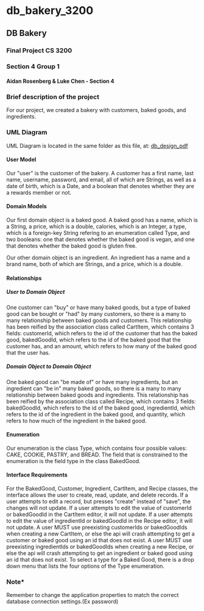 # db_bakery_3200
## DB Bakery
### Final Project CS 3200 
### Section 4 Group 1
#### Aidan Rosenberg & Luke Chen - Section 4

### Brief description of the project
For our project, we created a bakery with customers, baked goods, and ingredients. 

### UML Diagram
UML Diagram is located in the same folder as this file, at:
[db_design_pdf](https://github.com/ahrosen-919/db_bakery_3200-2/blob/416b1cda1555cd5b6f3e897b895a72709ef83658/db_design_final_project_UML.pdf.pdf)

#### User Model
Our "user" is the customer of the bakery. A customer has a first name, last name, username, password, and email,
all of which are Strings, as well as a date of birth, which is a Date, and a boolean that denotes whether they are a 
rewards member or not. 

#### Domain Models
Our first domain object is a baked good. A baked good has a name, which is a String, a price, which is a double, calories,
which is an Integer, a type, which is a foreign-key String refering to an enumeration called Type, and two booleans: one that 
denotes whether the baked good is vegan, and one that denotes whether the baked good is gluten free.

Our other domain object is an ingredient. An ingredient has a name and a brand name, both of which are Strings, and a price, 
which is a double.

#### Relationships
##### User to Domain Object
One customer can "buy" or have many baked goods, but a type of baked good can be bought or "had" by many customers, so there 
is a  many to many relationship between baked goods and customers. This relationship has been reified by the association class
called CartItem, which contains 3 fields: customerId, which refers to the id of the customer that has the baked good,
bakedGoodId, which refers to the id of the baked good that the customer has, and an amount, which refers to how many of the
baked good that the user has.

##### Domain Object to Domain Object
One baked good can "be made of" or have many ingredients, but an ingredient can "be in" many baked goods, so there 
is a  many to many relationship between baked goods and ingredients. This relationship has been reified by the association class
called Recipe, which contains 3 fields: bakedGoodId, which refers to the id of the baked good, ingredientId, which refers
to the id of the ingredient in the baked good, and quantity, which refers to how much of the ingredient in the baked good.

#### Enumeration
Our enumeration is the class Type, which contains four possible values: CAKE, COOKIE, PASTRY, and BREAD. The field that
is constrained to the enumeration is the field type in the class BakedGood.

#### Interface Requirements
For the BakedGood, Customer, Ingredient, CartItem, and Recipe classes, the interface allows the user to create, read, update, 
and delete records. If a user attempts to edit a record, but presses "create" instead of "save", the changes will not update. 
If a user attempts to edit the value of customerId or bakedGoodId in the CartItem editor, it will not update. If a user 
attempts to edit the value of ingredientId or bakedGoodId in the Recipe editor, it will not update. A user MUST use preexisting
customerIds or bakedGoodIds when creating a new CartItem, or else the api will crash attempting to get a customer or baked good
using an id that does not exist. A user MUST use preexisting ingredientIds or bakedGoodIds when creating a new Recipe, or else
the api will crash attempting to get an ingredient or baked good using an id that does not exist. To select a type for a 
Baked Good, there is a drop down menu that lists the four options of the Type enumeration.

### Note*
Remember to change the application properties to match the correct database connection settings.(Ex password)
